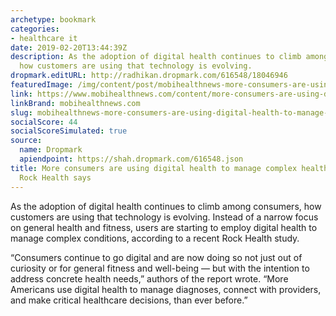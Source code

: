 ```yaml
---
archetype: bookmark
categories:
- healthcare it
date: 2019-02-20T13:44:39Z
description: As the adoption of digital health continues to climb among consumers,
  how customers are using that technology is evolving.
dropmark.editURL: http://radhikan.dropmark.com/616548/18046946
featuredImage: /img/content/post/mobihealthnews-more-consumers-are-using-digital-health-to-manage-complex-health-conditions-rock-health-says.jpg
link: https://www.mobihealthnews.com/content/more-consumers-are-using-digital-health-manage-complex-health-conditions-rock-health-says
linkBrand: mobihealthnews.com
slug: mobihealthnews-more-consumers-are-using-digital-health-to-manage-complex-health-conditions-rock-health-says
socialScore: 44
socialScoreSimulated: true
source:
  name: Dropmark
  apiendpoint: https://shah.dropmark.com/616548.json
title: More consumers are using digital health to manage complex health conditions,
  Rock Health says
---
```

As the adoption of digital health continues to climb among consumers, how customers are using that technology is evolving. Instead of a narrow focus on general health and fitness, users are starting to employ digital health to manage complex conditions, according to a recent Rock Health study. 

“Consumers continue to go digital and are now doing so not just out of curiosity or for general fitness and well-being — but with the intention to address concrete health needs,” authors of the report wrote. “More Americans use digital health to manage diagnoses, connect with providers, and make critical healthcare decisions, than ever before.”

